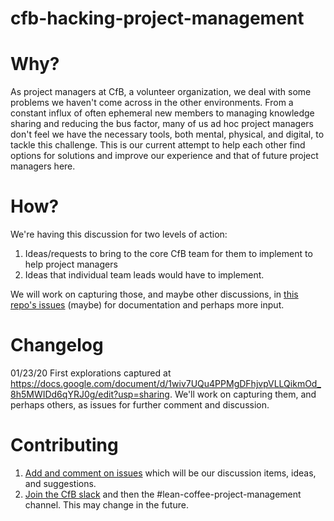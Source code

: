# cfb-hacking-project-management

# Why?
As project managers at CfB, a volunteer organization, we deal with some problems we haven't come across in the other environments. From a constant influx of often ephemeral new members to managing knowledge sharing and reducing the bus factor, many of us ad hoc project managers don't feel we have the necessary tools, both mental, physical, and digital, to tackle this challenge. This is our current attempt to help each other find options for solutions and improve our experience and that of future project managers here.

# How?
We're having this discussion for two levels of action:
1. Ideas/requests to bring to the core CfB team for them to implement to help project managers
2. Ideas that individual team leads would have to implement.

We will work on capturing those, and maybe other discussions, in [this repo's issues](https://github.com/plocket/cfb-hacking-project-management/issues) (maybe) for documentation and perhaps more input.

# Changelog

01/23/20
First explorations captured at https://docs.google.com/document/d/1wiv7UQu4PPMgDFhjvpVLLQikmOd_8h5MWIDd6qYRJ0g/edit?usp=sharing. We'll work on capturing them, and perhaps others, as issues for further comment and discussion.

# Contributing

1. [Add and comment on issues](https://github.com/plocket/cfb-hacking-project-management/issues) which will be our discussion items, ideas, and suggestions.
1. [Join the CfB slack](https://communityinviter.com/apps/cfb-public/code-for-boston-slack-invite) and then the #lean-coffee-project-management channel. This may change in the future.
